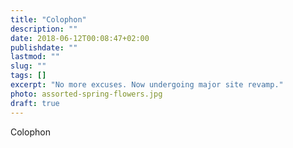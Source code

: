 ```yaml
---
title: "Colophon"
description: ""
date: 2018-06-12T00:08:47+02:00
publishdate: ""
lastmod: ""
slug: ""
tags: []
excerpt: "No more excuses. Now undergoing major site revamp."
photo: assorted-spring-flowers.jpg
draft: true
---
```


Colophon

